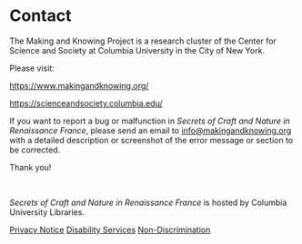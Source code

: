 # Contact

The Making and Knowing Project is a research cluster of the Center for
Science and Society at Columbia University in the City of New York.

Please visit:

<https://www.makingandknowing.org/>

<https://scienceandsociety.columbia.edu/>

If you want to report a bug or malfunction in _Secrets of Craft and Nature in Renaissance France_, please send an email to
<info@makingandknowing.org> with a detailed description or screenshot of
the error message or section to be corrected.

Thank you\!

<br>

_Secrets of Craft and Nature in Renaissance France_ is hosted by Columbia University Libraries.

[Privacy Notice](https://cuit.columbia.edu/privacy-notice)   [Disability Services](https://health.columbia.edu/content/disability-services)   [Non-Discrimination](https://eoaa.columbia.edu/content/non-discrimination-statement-and-policy)
